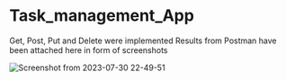 # Task_management_App
Get, Post, Put and Delete were implemented
Results from Postman have been attached here in form of screenshots

![Screenshot from 2023-07-30 22-49-51](https://github.com/aniket0599/aniket-backend-projects/assets/56698924/9fa4d349-eae1-4b1e-8813-5da65b335b3b)
